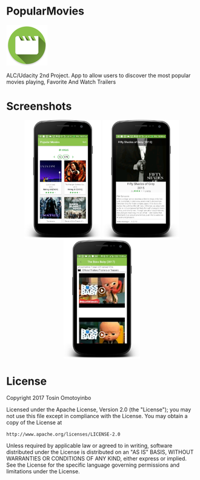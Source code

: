 # PopularMovies
[![Popular Movies](https://github.com/twisstosin/PopularMovies1/blob/master/app/src/main/res/mipmap-hdpi/ic_launcher.png)](https://github.com/twisstosin/PopularMovies1)

ALC/Udacity 2nd Project.
App to allow users to discover the most popular movies playing, Favorite And Watch Trailers
# Screenshots
<div align="center" markdown="1">

<img src="https://github.com/twisstosin/PopularMovies2/blob/master/screenshots/screenshot_one.png" width="40%"/>
<img src="https://github.com/twisstosin/PopularMovies2/blob/master/screenshots/screenshot_two.png" width="40%"/>
<img src="https://github.com/twisstosin/PopularMovies2/blob/master/screenshots/screenshot_three.png" width="40%"/>
</div>

# License

Copyright 2017 Tosin Omotoyinbo

Licensed under the Apache License, Version 2.0 (the "License");
you may not use this file except in compliance with the License.
You may obtain a copy of the License at

    http://www.apache.org/licenses/LICENSE-2.0

Unless required by applicable law or agreed to in writing, software
distributed under the License is distributed on an "AS IS" BASIS,
WITHOUT WARRANTIES OR CONDITIONS OF ANY KIND, either express or implied.
See the License for the specific language governing permissions and
limitations under the License.